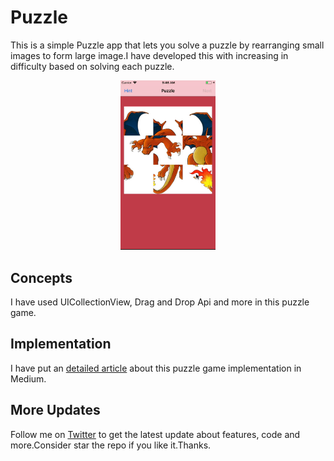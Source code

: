 # Puzzle
This is a simple Puzzle app that lets you solve a puzzle by rearranging small images to form large image.I have developed this with increasing in difficulty based on solving each puzzle.

<p align="center">
  <img src="https://github.com/shankarmadeshvaran/Puzzle/blob/master/puzzle.gif" width="30%"/>
</p>

## Concepts
I have used UICollectionView, Drag and Drop Api and more in this puzzle game.

## Implementation
I have put an [detailed article](https://medium.com/a-developer-in-making/puzzle-game-using-ui-drag-drop-apis-in-swift-4bd9d29f6c20) about this puzzle game implementation in Medium.

## More Updates
Follow me on [Twitter](https://twitter.com/devinmaking) to get the latest update about features, code and more.Consider star the repo if you like it.Thanks.
